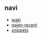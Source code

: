 ## navi

 - [waki](https://github.com/keidarcy/wakiki-dev)
 - [gaien-recent](https://github.com/keidarcy/gaien-base-recently-viewed)
 - [snippets](https://github.com/keidarcy/snippets)
